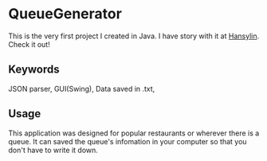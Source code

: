 # QueueGenerator

This is the very first project I created in Java. I have story with it at [Hansylin](https://hanslin99.github.io/hansylin/). Check it out!

## Keywords

JSON parser, GUI(Swing), Data saved in .txt,

## Usage

This application was designed for popular restaurants or wherever there is a queue. It can saved the queue's infomation in your computer so that you don't have to write it down.
